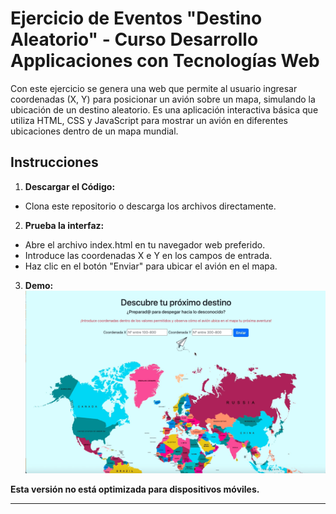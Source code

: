 
# Ejercicio de Eventos "Destino Aleatorio" - Curso Desarrollo Applicaciones con Tecnologías Web

Con este ejercicio se genera una web que permite al usuario ingresar coordenadas (X, Y) para posicionar un avión sobre un mapa, simulando la ubicación de un destino aleatorio. Es una aplicación interactiva básica que utiliza HTML, CSS y JavaScript para mostrar un avión en diferentes ubicaciones dentro de un mapa mundial.

## Instrucciones

1. **Descargar el Código:** 
- Clona este repositorio o descarga los archivos directamente.

2. **Prueba la interfaz:**
- Abre el archivo index.html en tu navegador web preferido.
- Introduce las coordenadas X e Y en los campos de entrada.
- Haz clic en el botón "Enviar" para ubicar el avión en el mapa.

3. **Demo:**
![Destino Aleatorio](images/demo-destino-aleatorio.gif)

**Esta versión no está optimizada para dispositivos móviles.**

---